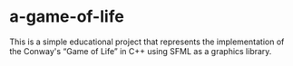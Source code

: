 # a-game-of-life
This is a simple educational project that represents the implementation of the Conway's “Game of Life” in C++ using SFML as a graphics library.
